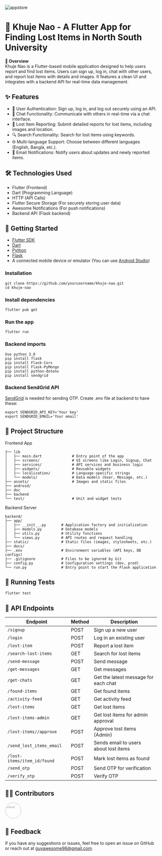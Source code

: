 ![appstore](https://github.com/user-attachments/assets/300591ee-933c-4227-9467-c4e8af6736f3)

# 📱 Khuje Nao - A Flutter App for Finding Lost Items in North South University
**📖 Overview** <br>
Khuje Nao is a Flutter-based mobile application designed to help users report and find lost items. Users can sign up, log in, chat with other users, and report lost items with details and images. It features a clean UI and integrates with a backend API for real-time data management.

## ✨ Features
* 🔐 User Authentication: Sign up, log in, and log out securely using an API.
* 💬 Chat Functionality: Communicate with others in real-time via a chat interface.
* 📄 Lost Item Reporting: Submit detailed reports for lost items, including images and location.
* 🔍 Search Functionality: Search for lost items using keywords.
* 🌐 Multi-language Support: Choose between different languages (English, Bangla, etc.).
* 📧 Email Notifications: Notify users about updates and newly reported items.

## 🛠️ Technologies Used
* Flutter (Frontend)
* Dart (Programming Language)
* HTTP (API Calls)
* Flutter Secure Storage (For securely storing user data)
* Awesome Notifications (For push notifications)
* Backend API (Flask backend)

## 🚀 Getting Started
* [Flutter SDK](https://flutter.dev/)
* [Dart](https://dart.dev/)
* [Python](https://docs.python.org/3/)
* [Flask](https://flask.palletsprojects.com/en/stable/)
* A connected mobile device or emulator (You can use [Android Studio](https://developer.android.com/studio))

### Installation
```
git clone https://github.com/yourusername/khuje-nao.git
cd khuje-nao
```
### Install dependencies
```
flutter pub get
```
### Run the app
```
flutter run
```
### Backend imports
```
Use python 3.9
pip install flask
pip install Flask-Cors
pip install Flask-PyMongo
pip install python-dotenv
pip install sendgrid
```

### Backend SendGrid API
[SendGrid](https://sendgrid.com/en-us) is needed for sending OTP.
Create .env file at backend to have these:
```
export SENDGRID_API_KEY='Your key'
export SENDGRID_EMAIL='Your email'
```

## 📁 Project Structure
Frontend App
```
├── lib
│   ├── main.dart              # Entry point of the app
│   ├── screens/               # UI screens like Login, Signup, Chat
│   ├── services/              # API services and business logic
│   ├── widgets/               # Reusable widgets
│   ├── localization/          # Language-specific strings
│   └── models/                # Data models (User, Message, etc.)
├── assets/                    # Images and static files
├── android/
├── doc
├── backend
└── test/                      # Unit and widget tests
```
Backend Server
```
backend/
├── app/
│   ├── __init__.py       # Application factory and initialization
│   ├── models.py         # Database models
│   ├── utils.py          # Utility functions
│   └── views.py          # API routes and request handling
├── static/               # Static files (images, stylesheets, etc.)
├── docs/
├── .env                  # Environment variables (API keys, DB configs)
├── .gitignore            # Files to be ignored by Git
├── config.py             # Configuration settings (dev, prod)
└── run.py                # Entry point to start the Flask application
```

## 🧪 Running Tests
```
flutter test
```
## 📮 API Endpoints
<table>
  <thead>
    <tr><th>Endpoint</th><th>Method</th><th>Description</th></tr></thead>
  <tbody><tr><td><code>/signup</code></td><td>POST</td>
    <td>Sign up a new user</td></tr><tr><td><code>/login</code></td><td>POST</td><td>Log in an existing user</td></tr><tr><td><code>/lost-item</code></td><td>POST</td><td>Report a lost item</td></tr>
    <tr><td><code>/search-lost-items</code></td><td>GET</td><td>Search for lost items</td></tr>
    <tr><td><code>/send-message</code></td><td>POST</td><td>Send message</td></tr>
    <tr><td><code>/get-messages</code></td><td>GET</td><td>Get messages</td></tr>
    <tr><td><code>/get-chats</code></td><td>GET</td><td>Get the latest message for each chat</td></tr>
    <tr><td><code>/found-items</code></td><td>GET</td><td>Get found items</td></tr>
    <tr><td><code>/activity-feed</code></td><td>GET</td><td>Get activity feed</td></tr>
    <tr><td><code>/lost-items</code></td><td>GET</td><td>Get lost items</td></tr>
    <tr><td><code>/lost-items-admin</code></td><td>GET</td><td>Get lost items for admin approval</td></tr>
    <tr><td><code>/lost-items/<item_id>/approve</code></td><td>POST</td><td>Approve lost items (Admin)</td></tr>
    <tr><td><code>/send_lost_items_email</code></td><td>POST</td><td>Sends email to users about lost items</td></tr>
    <tr><td><code>/lost-items/item_id/found</code></td><td>POST</td><td>Mark lost items as found</td></tr>
    <tr><td><code>/send_otp</code></td><td>POST</td><td>Send OTP for verification</td></tr><tr><td><code>/verify_otp</code></td><td>POST</td><td>Verify OTP</td></tr>
    </tbody>
</table>
      
## 🧑‍💻 Contributors
<div style="display: inline-block; position: relative; width: 50px; height: 50px; overflow: hidden; border-radius: 50%; border: 2px solid #ddd;">
  <a href="https://github.com/Mostakim52">
    <img src="https://avatars.githubusercontent.com/u/104221451?v=4" style="width: 10%; height: 10%; object-fit: cover;">
  </a>
  <a href="https://github.com/Emran-Emon">
    <img src="https://avatars.githubusercontent.com/u/97731993?v=4" style="width: 10%; height: 10%; object-fit: cover;">
  </a>
  <a href="https://github.com/Md-Musfiq-Hossain">
    <img src="https://avatars.githubusercontent.com/u/160261648?v=4" style="width: 10%; height: 10%; object-fit: cover;">
  </a>
  <a href="https://github.com/RPAhNaf">
    <img src="https://avatars.githubusercontent.com/u/160027571?v=4" style="width: 10%; height: 10%; object-fit: cover;">
  </a>
</div>


## 📝 Feedback
If you have any suggestions or issues, feel free to open an issue on GitHub or reach out at guyawesome96@gmail.com.
